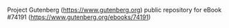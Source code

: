 Project Gutenberg (https://www.gutenberg.org) public repository for
eBook #74191 (https://www.gutenberg.org/ebooks/74191)
